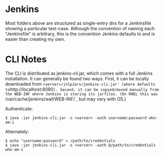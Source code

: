 # Jenkins

Most folders above are structured as single-entry dirs for a Jenkinsfile showing a particular test-case. Although the convention of naming each "Jenkinsfile" is arbitrary, this is the convention Jenkins defaults to and is easier than creating my own.

# CLI Notes

The CLI is distributed as jenkins-cli.jar, which comes with a full Jenkins installation. It can generally be found two ways. First, it can be locally downloaded from `<server>/jnlpJars/jenkins-cli.jar' (where `<server>` defaults to `http://localhost:8080`). Second, it can be copied/moved manually from the WEB-INF where Jenkins is storing its jarfiles. (On RHEL this was `/var/cache/jenkins/waf/WEB-INF/`, but may vary with OS.)

Authenticate:
```
$ java -jar jenkins-cli.jar -s <server> -auth username:password who-am-i
```

Alternately:
```
$ echo "username:password" > /path/to/credentials
$ java -jar jenkins-cli.jar -s <server> -auth @/path/to/credentials who-am-i
```
